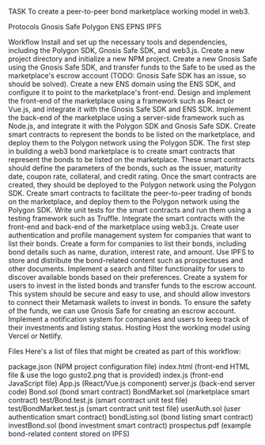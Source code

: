 TASK
To create a peer-to-peer bond marketplace working model in web3.

Protocols
Gnosis Safe
Polygon
ENS
EPNS
IPFS


Workflow
Install and set up the necessary tools and dependencies, including the Polygon SDK, Gnosis Safe SDK, and web3.js.
Create a new project directory and initialize a new NPM project.
Create a new Gnosis Safe using the Gnosis Safe SDK, and transfer funds to the Safe to be used as the marketplace's escrow account (TODO: Gnosis Safe SDK has an issue, so should be solved).
Create a new ENS domain using the ENS SDK, and configure it to point to the marketplace's front-end.
Design and implement the front-end of the marketplace using a framework such as React or Vue.js, and integrate it with the Gnosis Safe SDK and ENS SDK.
Implement the back-end of the marketplace using a server-side framework such as Node.js, and integrate it with the Polygon SDK and Gnosis Safe SDK.
Create smart contracts to represent the bonds to be listed on the marketplace, and deploy them to the Polygon network using the Polygon SDK.
The first step in building a web3 bond marketplace is to create smart contracts that represent the bonds to be listed on the marketplace. These smart contracts should define the parameters of the bonds, such as the issuer, maturity date, coupon rate, collateral, and credit rating. Once the smart contracts are created, they should be deployed to the Polygon network using the Polygon SDK.
Create smart contracts to facilitate the peer-to-peer trading of bonds on the marketplace, and deploy them to the Polygon network using the Polygon SDK.
Write unit tests for the smart contracts and run them using a testing framework such as Truffle.
Integrate the smart contracts with the front-end and back-end of the marketplace using web3.js.
Create user authentication and profile management system for companies that want to list their bonds.
Create a form for companies to list their bonds, including bond details such as name, duration, interest rate, and amount.
Use IPFS to store and distribute the bond-related content such as prospectuses and other documents.
Implement a search and filter functionality for users to discover available bonds based on their preferences.
Create a system for users to invest in the listed bonds and transfer funds to the escrow account.
This system should be secure and easy to use, and should allow investors to connect their Metamask wallets to invest in bonds. To ensure the safety of the funds, we can use Gnosis Safe for creating an escrow account.
Implement a notification system for companies and users to keep track of their investments and listing status.
Hosting
Host the working model using Vercel or Netlify.

Files
Here's a list of files that might be created as part of this workflow:

package.json (NPM project configuration file)
index.html (front-end HTML file & use the logo gusto2.png that is provided)
index.js (front-end JavaScript file)
App.js (React/Vue.js component)
server.js (back-end server code)
Bond.sol (bond smart contract)
BondMarket.sol (marketplace smart contract)
test/Bond.test.js (smart contract unit test file)
test/BondMarket.test.js (smart contract unit test file)
userAuth.sol (user authentication smart contract)
bondListing.sol (bond listing smart contract)
investBond.sol (bond investment smart contract)
prospectus.pdf (example bond-related content stored on IPFS)


